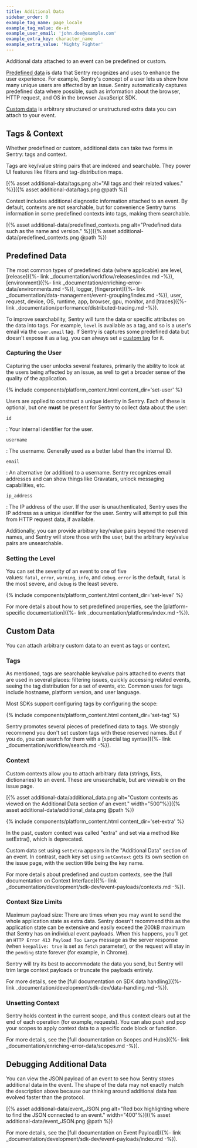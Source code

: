 ```yaml
---
title: Additional Data
sidebar_order: 0
example_tag_name: page_locale
example_tag_value: de-at
example_user_email: 'john.doe@example.com'
example_extra_key: character_name
example_extra_value: 'Mighty Fighter'
---
```


Additional data attached to an event can be predefined or custom.

[Predefined data](#predefined-data) is data that Sentry recognizes and uses to enhance the user experience. For example, Sentry's concept of a user lets us show how many unique users are affected by an issue. Sentry automatically captures predefined data where possible, such as information about the browser, HTTP request, and OS in the browser JavaScript SDK.

[Custom data](#custom-data) is arbitrary structured or unstructured extra data you can attach to your event.

## Tags & Context

Whether predefined or custom, additional data can take two forms in Sentry: tags and context.

Tags are key/value string pairs that are indexed and searchable. They power UI features like filters and tag-distribution maps.

[{% asset additional-data/tags.png alt="All tags and their related values." %}]({% asset additional-data/tags.png @path %})

Context includes additional diagnostic information attached to an event. By default, contexts are not searchable, but for convenience Sentry turns information in some predefined contexts into tags, making them searchable.

[{% asset additional-data/predefined_contexts.png alt="Predefined data such as the name and version." %}]({% asset additional-data/predefined_contexts.png @path %})

## Predefined Data

The most common types of predefined data (where applicable) are level, [release]({%- link _documentation/workflow/releases/index.md -%}), [environment]({%- link _documentation/enriching-error-data/environments.md -%}), logger, [fingerprint]({%- link _documentation/data-management/event-grouping/index.md -%}), user, request, device, OS, runtime, app, browser, gpu, monitor, and [traces]({%- link _documentation/performance/distributed-tracing.md -%}).

To improve searchability, Sentry will turn the data or specific attributes on the data into tags. For example, `level` is available as a tag, and so is a user's email via the `user.email` tag. If Sentry is captures some predefined data but doesn't expose it as a tag, you can always set a [custom tag](#tags) for it.

### Capturing the User

Capturing the user unlocks several features, primarily the ability to look at the users being affected by an issue, as well to get a broader sense of the quality of the application.

{% include components/platform_content.html content_dir='set-user' %}

Users are applied to construct a unique identity in Sentry. Each of these is optional, but one **must** be present for Sentry to collect data about the user:

`id`

: Your internal identifier for the user.

`username`

: The username. Generally used as a better label than the internal ID.

`email`

: An alternative (or addition) to a username. Sentry recognizes email addresses and can show things like Gravatars, unlock messaging capabilities, etc.

`ip_address`

: The IP address of the user. If the user is unauthenticated, Sentry uses the IP address as a unique identifier for the user. Sentry will attempt to pull this from HTTP request data, if available.

Additionally, you can provide arbitrary key/value pairs beyond the reserved names, and Sentry will store those with the user, but the arbitrary key/value pairs are unsearchable.

### Setting the Level

You can set the severity of an event to one of five values: `fatal`, `error`, `warning`, `info`, and `debug`. `error` is the default, `fatal` is the most severe, and `debug` is the least severe.

{% include components/platform_content.html content_dir='set-level' %}

For more details about how to set predefined properties, see the [platform-specific documentation]({%- link _documentation/platforms/index.md -%}).

## Custom Data

You can attach arbitrary custom data to an event as tags or context.

### Tags

As mentioned, tags are searchable key/value pairs attached to events that are used in several places: filtering issues, quickly accessing related events, seeing the tag distribution for a set of events, etc. Common uses for tags include hostname, platform version, and user language.

Most SDKs support configuring tags by configuring the scope:

{% include components/platform_content.html content_dir='set-tag' %}

Sentry promotes several pieces of predefined data to tags. We strongly recommend you don't set custom tags with these reserved names. But if you do, you can search for them with a [special tag syntax]({%- link _documentation/workflow/search.md -%}).

### Context

Custom contexts allow you to attach arbitrary data (strings, lists, dictionaries) to an event. These are unsearchable, but are viewable on the issue page.

[{% asset additional-data/additional_data.png alt="Custom contexts as viewed on the Additional Data section of an event." width="500"%}]({% asset additional-data/additional_data.png @path %})

{% include components/platform_content.html content_dir='set-extra' %}

In the past, custom context was called "extra" and set via a method like setExtra(), which is deprecated.

Custom data set using `setExtra` appears in the "Additional Data" section of an event. In contrast, each key set using `setContext` gets its own section on the issue page, with the section title being the key name.

For more details about predefined and custom contexts, see the [full documentation on Context Interface]({%- link _documentation/development/sdk-dev/event-payloads/contexts.md -%}). 

### Context Size Limits

Maximum payload size: There are times when you may want to send the whole application state as extra data. Sentry doesn't recommend this as the application state can be extensive and easily exceed the 200kB maximum that Sentry has on individual event payloads. When this happens, you’ll get an `HTTP Error 413 Payload Too Large` message as the server response (when `keepalive: true` is set as `fetch` parameter), or the request will stay in the `pending` state forever (for example, in Chrome).

Sentry will try its best to accommodate the data you send, but Sentry will trim large context payloads or truncate the payloads entirely. 

For more details, see the [full documentation on SDK data handling]({%- link _documentation/development/sdk-dev/data-handling.md -%}).

### Unsetting Context

Sentry holds context in the current scope, and thus context clears out at the end of each operation (for example, requests). You can also push and pop your scopes to apply context data to a specific code block or function.

For more details, see the [full documentation on Scopes and Hubs]({%- link _documentation/enriching-error-data/scopes.md -%}).

## Debugging Additional Data

You can view the JSON payload of an event to see how Sentry stores additional data in the event. The shape of the data may not exactly match the description above because our thinking around additional data has evolved faster than the protocol.

[{% asset additional-data/event_JSON.png alt="Red box highlighting where to find the JSON connected to an event." width="400"%}]({% asset additional-data/event_JSON.png @path %})

For more details, see the [full documentation on Event Payload]({%- link _documentation/development/sdk-dev/event-payloads/index.md -%}).
